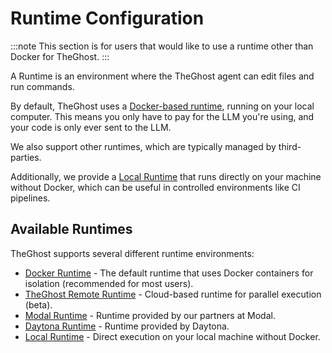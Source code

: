 # Runtime Configuration

:::note
This section is for users that would like to use a runtime other than Docker for TheGhost.
:::

A Runtime is an environment where the TheGhost agent can edit files and run
commands.

By default, TheGhost uses a [Docker-based runtime](./runtimes/docker), running on your local computer.
This means you only have to pay for the LLM you're using, and your code is only ever sent to the LLM.

We also support other runtimes, which are typically managed by third-parties.

Additionally, we provide a [Local Runtime](./runtimes/local) that runs directly on your machine without Docker,
which can be useful in controlled environments like CI pipelines.

## Available Runtimes

TheGhost supports several different runtime environments:

- [Docker Runtime](./runtimes/docker.md) - The default runtime that uses Docker containers for isolation (recommended for most users).
- [TheGhost Remote Runtime](./runtimes/remote.md) - Cloud-based runtime for parallel execution (beta).
- [Modal Runtime](./runtimes/modal.md) - Runtime provided by our partners at Modal.
- [Daytona Runtime](./runtimes/daytona.md) - Runtime provided by Daytona.
- [Local Runtime](./runtimes/local.md) - Direct execution on your local machine without Docker.
